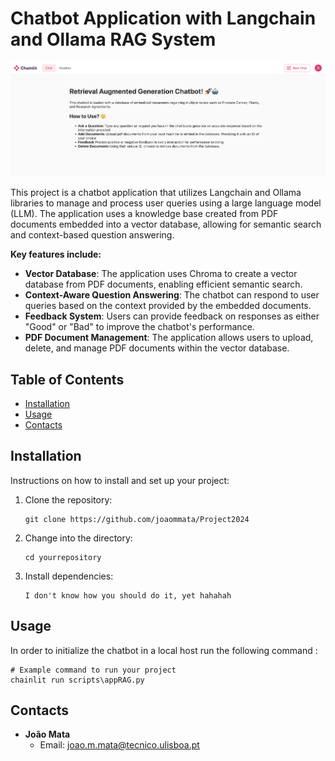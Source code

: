 # Chatbot Application with Langchain and Ollama RAG System

![Chatbot User Interface when initialized](user_interface.png)

This project is a chatbot application that utilizes Langchain and Ollama libraries to manage and process user queries using a large language model (LLM). The application uses a knowledge base created from PDF documents embedded into a vector database, allowing for semantic search and context-based question answering.

**Key features include:**

- **Vector Database**: The application uses Chroma to create a vector database from PDF documents, enabling efficient semantic search.
- **Context-Aware Question Answering**: The chatbot can respond to user queries based on the context provided by the embedded documents.
- **Feedback System**: Users can provide feedback on responses as either "Good" or "Bad" to improve the chatbot's performance.
- **PDF Document Management**: The application allows users to upload, delete, and manage PDF documents within the vector database.

## Table of Contents

- [Installation](#installation)
- [Usage](#usage)
- [Contacts](#contacts)

## Installation

Instructions on how to install and set up your project:

1. Clone the repository:
    ```shell
    git clone https://github.com/joaommata/Project2024
    ```
2. Change into the directory:
    ```shell
    cd yourrepository
    ```
3. Install dependencies:
    ```shell
    I don't know how you should do it, yet hahahah
    ```
    
## Usage

In order to initialize the chatbot in  a local host run the following command :

```shell
# Example command to run your project
chainlit run scripts\appRAG.py
```

## Contacts

- **João Mata**
  - Email: [joao.m.mata@tecnico.ulisboa.pt](mailto:joao.m.mata@tecnico.ulisboa.pt)
